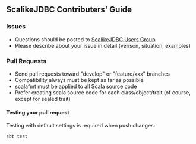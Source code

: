 ## ScalikeJDBC Contributers' Guide

### Issues

- Questions should be posted to [ScalikeJDBC Users Group](https://groups.google.com/forum/#!forum/scalikejdbc-users-group)
- Please describe about your issue in detail (verison, situation, examples)

### Pull Requests

- Send pull requests toward "develop" or "feature/xxx" branches
- Compatibility always must be kept as far as possible
- scalafmt must be applied to all Scala source code
- Prefer creating scala source code for each class/object/trait (of course, except for sealed trait)

#### Testing your pull request

Testing with default settings is required when push changes:

```sh
sbt test
```


